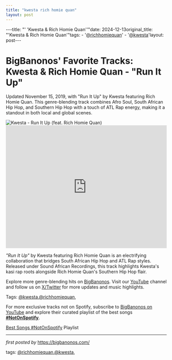 ```yaml
---
title: "kwesta rich homie quan"
layout: post
---
```

---title: "' 'Kwesta & Rich Homie Quan''"date: 2024-12-13original_title: "'Kwesta & Rich Homie Quan'"tags:  - '[@richhomiequan](/tags/richhomiequan/)'  - '[@kwesta](/tags/kwesta/)'layout: post---<!-- Post Title --><h1 >BigBanonos' Favorite Tracks: Kwesta & Rich Homie Quan - "Run It Up"</h1> <!-- Introductory Text --><p >Updated November 15, 2019, with "Run It Up" by Kwesta featuring Rich Homie Quan. This genre-blending track combines Afro Soul, South African Hip Hop, and Southern Hip Hop with a touch of ATL Rap energy, making it a standout in both local and global scenes.</p> <!-- Featured Image --><div > <img src="https://www.okayafrica.com/media-library/image.png?id=22082988&width=1245&height=700&quality=85&coordinates=20%2C0%2C21%2C0" alt="Kwesta - Run It Up (feat. Rich Homie Quan)" /></div> <!-- YouTube Video Embed --><div > <iframe width="100%" height="385" src="https://www.youtube.com/embed/C7hlzH-0OzU" title="Kwesta - Run It Up (Official Music Video) ft. Rich Homie Quan" frameborder="0" allow="accelerometer; autoplay; clipboard-write; encrypted-media; gyroscope; picture-in-picture; web-share" referrerpolicy="strict-origin-when-cross-origin" allowfullscreen></iframe></div> <!-- Song Information --><div > <p><em>"Run It Up"</em> by Kwesta featuring Rich Homie Quan is an electrifying collaboration that bridges South African Hip Hop and ATL Rap styles. Released under Sound African Recordings, this track highlights Kwesta's kasi rap roots alongside Rich Homie Quan's Southern Hip Hop flair.</p></div> <!-- Footer Links --><div > <p>Explore more genre-blending hits on <a href="https://bigbanonos.com/" target="_blank">BigBanonos</a>. Visit our <a href="https://www.youtube.com/[@BigBanonos](/tags/BigBanonos/)" target="_blank">YouTube</a> channel and follow us on <a href="https://x.com/bigbanonos" target="_blank">X/Twitter</a> for more updates and music highlights.</p></div> <!-- Tags --><p >Tags: [@kwesta](/tags/kwesta/),[@richhomiequan](/tags/richhomiequan/),</p><!--Subscribe and Playlist Links--><div>    <p>For more exclusive tracks not on Spotify, subscribe to <a href="https://www.youtube.com/[@BigBanonos](/tags/BigBanonos/)" target="_blank">BigBanonos on YouTube</a> and explore their curated playlist of the best songs <strong>[#NotOnSpotify](/tags/NotOnSpotify/)</strong>.</p>    <p><a href="https://www.youtube.com/playlist?list=PLtuNtuTatqI0kFahUCbtbfenC_ET5O_tr" target="_blank">Best Songs [#NotOnSpotify](/tags/NotOnSpotify/) Playlist<br /></a></p></div><hr /><p><em>first posted by</em> <a href="https://bigbanonos.com/" rel="noopener" target="_new">https://bigbanonos.com/</a></p><p>tags: [@richhomiequan](/tags/richhomiequan/),[@kwesta](/tags/kwesta/),</p>